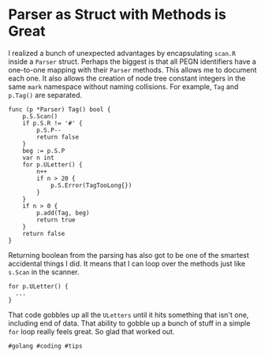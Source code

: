 # Parser as Struct with Methods is Great

I realized a bunch of unexpected advantages by encapsulating `scan.R`
inside a `Parser` struct. Perhaps the biggest is that all PEGN
identifiers have a one-to-one mapping with their `Parser` methods. This
allows me to document each one. It also allows the creation of node tree
constant integers in the same `mark` namespace without naming
collisions. For example, `Tag` and `p.Tag()` are separated.


```golang
func (p *Parser) Tag() bool {
	p.S.Scan()
	if p.S.R != '#' {
		p.S.P--
		return false
	}
	beg := p.S.P
	var n int
	for p.ULetter() {
		n++
		if n > 20 {
			p.S.Error(TagTooLong{})
		}
	}
	if n > 0 {
		p.add(Tag, beg)
		return true
	}
	return false
}
```

Returning boolean from the parsing has also got to be one of the
smartest accidental things I did. It means that I can loop over the
methods just like `s.Scan` in the scanner.

```golan
for p.ULetter() {
  ...
}
```

That code gobbles up all the `ULetters` until it hits something that isn't
one, including end of data. That ability to gobble up a bunch of stuff
in a simple `for` loop really feels great. So glad that worked out.

    #golang #coding #tips
